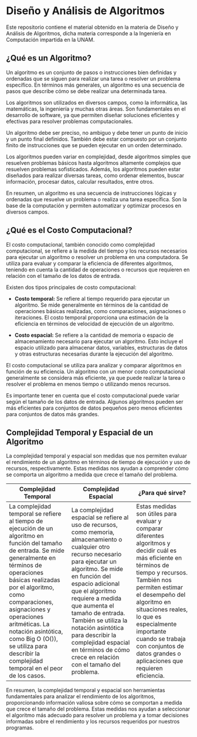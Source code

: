 # **Diseño y Análisis de Algoritmos**

Este repositorio contiene el material obtenido en la materia de Diseño y Análisis de Algoritmos, dicha materia corresponde a la Ingeniería en Computación impartida en la UNAM.

## **¿Qué es un Algoritmo?**

Un algoritmo es un conjunto de pasos o instrucciones bien definidas y ordenadas que se siguen para realizar una tarea o resolver un problema específico. En términos más generales, un algoritmo es una secuencia de pasos que describe cómo se debe realizar una determinada tarea.

Los algoritmos son utilizados en diversos campos, como la informática, las matemáticas, la ingeniería y muchas otras áreas. Son fundamentales en el desarrollo de software, ya que permiten diseñar soluciones eficientes y efectivas para resolver problemas computacionales.

Un algoritmo debe ser preciso, no ambiguo y debe tener un punto de inicio y un punto final definidos. También debe estar compuesto por un conjunto finito de instrucciones que se pueden ejecutar en un orden determinado.

Los algoritmos pueden variar en complejidad, desde algoritmos simples que resuelven problemas básicos hasta algoritmos altamente complejos que resuelven problemas sofisticados. Además, los algoritmos pueden estar diseñados para realizar diversas tareas, como ordenar elementos, buscar información, procesar datos, calcular resultados, entre otros.

En resumen, un algoritmo es una secuencia de instrucciones lógicas y ordenadas que resuelve un problema o realiza una tarea específica. Son la base de la computación y permiten automatizar y optimizar procesos en diversos campos.

## **¿Qué es el Costo Computacional?**

El costo computacional, también conocido como complejidad computacional, se refiere a la medida del tiempo y los recursos necesarios para ejecutar un algoritmo o resolver un problema en una computadora. Se utiliza para evaluar y comparar la eficiencia de diferentes algoritmos, teniendo en cuenta la cantidad de operaciones o recursos que requieren en relación con el tamaño de los datos de entrada.

Existen dos tipos principales de costo computacional:

+ **Costo temporal:** Se refiere al tiempo requerido para ejecutar un algoritmo. Se mide generalmente en términos de la cantidad de operaciones básicas realizadas, como comparaciones, asignaciones o iteraciones. El costo temporal proporciona una estimación de la eficiencia en términos de velocidad de ejecución de un algoritmo.

+ **Costo espacial:** Se refiere a la cantidad de memoria o espacio de almacenamiento necesario para ejecutar un algoritmo. Esto incluye el espacio utilizado para almacenar datos, variables, estructuras de datos y otras estructuras necesarias durante la ejecución del algoritmo.

El costo computacional se utiliza para analizar y comparar algoritmos en función de su eficiencia. Un algoritmo con un menor costo computacional generalmente se considera más eficiente, ya que puede realizar la tarea o resolver el problema en menos tiempo o utilizando menos recursos.

Es importante tener en cuenta que el costo computacional puede variar según el tamaño de los datos de entrada. Algunos algoritmos pueden ser más eficientes para conjuntos de datos pequeños pero menos eficientes para conjuntos de datos más grandes. 

## **Complejidad Temporal y Espacial de un Algoritmo**

La complejidad temporal y espacial son medidas que nos permiten evaluar el rendimiento de un algoritmo en términos de tiempo de ejecución y uso de recursos, respectivamente. Estas medidas nos ayudan a comprender cómo se comporta un algoritmo a medida que crece el tamaño del problema.

| **Complejidad Temporal** | **Complejidad Espacial** | **¿Para qué sirve?** |
|-----------|-----------|-----------|
| La complejidad temporal se refiere al tiempo de ejecución de un algoritmo en función del tamaño de entrada. Se mide generalmente en términos de operaciones básicas realizadas por el algoritmo, como comparaciones, asignaciones y operaciones aritméticas. La notación asintótica, como Big O (O()), se utiliza para describir la complejidad temporal en el peor de los casos. | La complejidad espacial se refiere al uso de recursos, como memoria, almacenamiento o cualquier otro recurso necesario para ejecutar un algoritmo. Se mide en función del espacio adicional que el algoritmo requiere a medida que aumenta el tamaño de entrada. También se utiliza la notación asintótica para describir la complejidad espacial en términos de cómo crece en relación con el tamaño del problema. | Estas medidas son útiles para evaluar y comparar diferentes algoritmos y decidir cuál es más eficiente en términos de tiempo y recursos. También nos permiten estimar el desempeño del algoritmo en situaciones reales, lo que es especialmente importante cuando se trabaja con conjuntos de datos grandes o aplicaciones que requieren eficiencia. |

En resumen, la complejidad temporal y espacial son herramientas fundamentales para analizar el rendimiento de los algoritmos, proporcionando información valiosa sobre cómo se comportan a medida que crece el tamaño del problema. Estas medidas nos ayudan a seleccionar el algoritmo más adecuado para resolver un problema y a tomar decisiones informadas sobre el rendimiento y los recursos requeridos por nuestros programas.